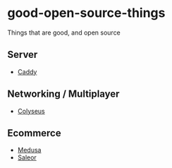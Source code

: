 # good-open-source-things
Things that are good, and open source

## Server
* [Caddy](https://caddyserver.com/)

## Networking / Multiplayer
* [Colyseus](https://github.com/colyseus/colyseus) 

## Ecommerce
* [Medusa](https://github.com/medusajs/medusa)
* [Saleor](https://github.com/saleor/saleor)
